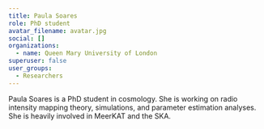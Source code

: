 ```yaml
---
title: Paula Soares
role: PhD student
avatar_filename: avatar.jpg
social: []
organizations:
  - name: Queen Mary University of London
superuser: false
user_groups:
  - Researchers
---
```

Paula Soares is a PhD student in cosmology. She is working on radio intensity mapping theory, simulations, and parameter estimation analyses. She is heavily involved in MeerKAT and the SKA.